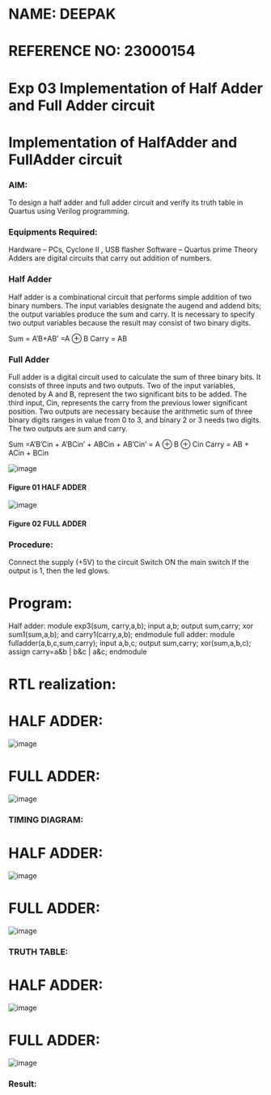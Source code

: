 # NAME: DEEPAK
# REFERENCE NO: 23000154
# Exp 03 Implementation of Half Adder and Full Adder circuit
# Implementation of HalfAdder and FullAdder circuit
### AIM:
To design a half adder and full adder circuit and verify its truth table in Quartus using Verilog programming.

### Equipments Required:
Hardware – PCs, Cyclone II , USB flasher
Software – Quartus prime
Theory
Adders are digital circuits that carry out addition of numbers.

### Half Adder
Half adder is a combinational circuit that performs simple addition of two binary numbers. The input variables designate the augend and addend bits; the output variables produce the sum and carry. It is necessary to specify two output variables because the result may consist of two binary digits.

Sum = A’B+AB’ =A ⊕ B Carry = AB

### Full Adder
Full adder is a digital circuit used to calculate the sum of three binary bits. It consists of three inputs and two outputs. Two of the input variables, denoted by A and B, represent the two significant bits to be added. The third input, Cin, represents the carry from the previous lower significant position. Two outputs are necessary because the arithmetic sum of three binary digits ranges in value from 0 to 3, and binary 2 or 3 needs two digits. The two outputs are sum and carry.

Sum =A’B’Cin + A’BCin’ + ABCin + AB’Cin’ = A ⊕ B ⊕ Cin Carry = AB + ACin + BCin

 ![image](https://user-images.githubusercontent.com/36288975/163552156-a13e5a56-c638-4110-97d9-8896907c8d25.png)

#### Figure  01 HALF ADDER 


![image](https://user-images.githubusercontent.com/36288975/163552057-b3547877-6d07-45b4-b7e0-bcfebfad9e1d.png)

#### Figure  02 FULL ADDER 

### Procedure:

Connect the supply (+5V) to the circuit
Switch ON the main switch
If the output is 1, then the led glows.
### 
# Program:

Half adder:
module exp3(sum, carry,a,b); 
input a,b; 
output sum,carry; 
xor sum1(sum,a,b); 
and carry1(carry,a,b); 
endmodule
full adder:
module fulladder(a,b,c,sum,carry);
input a,b,c;
output sum,carry;
xor(sum,a,b,c);
assign carry=a&b | b&c | a&c;
endmodule
# RTL realization:
# HALF ADDER:
![image](https://github.com/deepak23000154/Exp-02-Implementation-of-Half-Adder-and-Full-Adder-circuit/assets/151951350/3ae06048-794b-496c-b0ad-b08b54f7592c)
# FULL ADDER:
![image](https://github.com/deepak23000154/Exp-02-Implementation-of-Half-Adder-and-Full-Adder-circuit/assets/151951350/5feb2796-68a4-45a9-b536-a45a50859602)





### TIMING DIAGRAM:
# HALF ADDER:
![image](https://github.com/deepak23000154/Exp-02-Implementation-of-Half-Adder-and-Full-Adder-circuit/assets/151951350/5a14c0a2-2d73-48c4-959d-ba88284128f9)

# FULL ADDER:
![image](https://github.com/deepak23000154/Exp-02-Implementation-of-Half-Adder-and-Full-Adder-circuit/assets/151951350/a048e2c3-d21e-4b9e-8f3d-79c36992522a)


### TRUTH TABLE:
# HALF ADDER:
![image](https://github.com/deepak23000154/Exp-02-Implementation-of-Half-Adder-and-Full-Adder-circuit/assets/151951350/afec5015-2acd-499c-b315-05559f9bcca1)


# FULL ADDER:
![image](https://github.com/deepak23000154/Exp-02-Implementation-of-Half-Adder-and-Full-Adder-circuit/assets/151951350/13c4aa72-936d-4602-b7a6-b717ec059337)


### Result:
